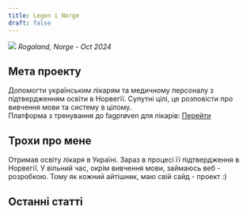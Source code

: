 ```yaml
---
title: Legen i Norge
draft: false
---
```


![](/img/index/photo_2024-11-17_20-19-47.jpg)
*Rogaland, Norge - Oct 2024*

## Мета проекту

Допомогти українським лікарям та медичному персоналу з підтвердженням освіти в Норвегії.
Супутні цілі, це розповісти про вивчення мови та систему в цілому.\
Платформа з тренування до fagprøven для лікарів: [Перейти](https://fagproven.norgelege.com/)

## Трохи про мене

Отримав освіту лікаря в Україні. Зараз в процесі її підтвердження в Норвегії. У вільний час, окрім вивчення мови, займаюсь веб - розробкою. Тому як кожний айтішник, маю свій сайд - проект :)

## Останні статті
